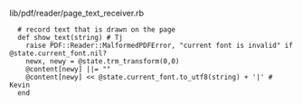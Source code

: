 lib/pdf/reader/page_text_receiver.rb

      # record text that is drawn on the page
      def show_text(string) # Tj
        raise PDF::Reader::MalformedPDFError, "current font is invalid" if @state.current_font.nil?
        newx, newy = @state.trm_transform(0,0)
        @content[newy] ||= ""
        @content[newy] << @state.current_font.to_utf8(string) + '|' # Kevin
      end

